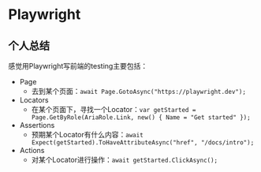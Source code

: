 # Playwright

## 个人总结
感觉用Playwright写前端的testing主要包括：
- Page
    - 去到某个页面：`await Page.GotoAsync("https://playwright.dev");`
- Locators
    - 在某个页面下，寻找一个Locator：`var getStarted = Page.GetByRole(AriaRole.Link, new() { Name = "Get started" });`
- Assertions
    - 预期某个Locator有什么内容：`await Expect(getStarted).ToHaveAttributeAsync("href", "/docs/intro");`
- Actions
    - 对某个Locator进行操作：`await getStarted.ClickAsync();`